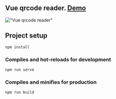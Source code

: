 ## Vue qrcode reader. [Demo](https://vue-qrcode.herokuapp.com/)

!["Vue qrcode reader"](https://i.ibb.co/M2612QY/11.png "Vue qrcode reader")

## Project setup
```
npm install
```

### Compiles and hot-reloads for development
```
npm run serve
```

### Compiles and minifies for production
```
npm run build
